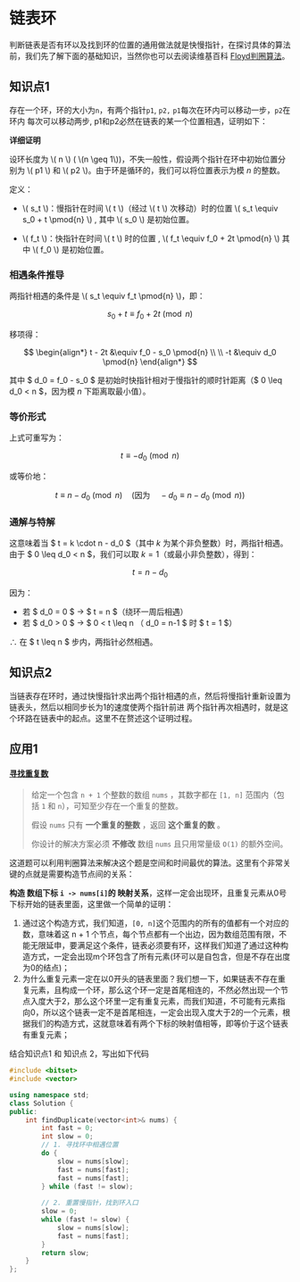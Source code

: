 # 链表环

判断链表是否有环以及找到环的位置的通用做法就是快慢指针，在探讨具体的算法前，我们先了解下面的基础知识，当然你也可以去阅读维基百科 [Floyd判圈算法](https://zh.wikipedia.org/wiki/Floyd%E5%88%A4%E5%9C%88%E7%AE%97%E6%B3%95)。

## 知识点1  

存在一个环，环的大小为`n`，有两个指针`p1`, `p2,` `p1`每次在环内可以移动一步，`p2`在环内 每次可以移动两步, p1和p2必然在链表的某一个位置相遇，证明如下：

**详细证明**

设环长度为 \\( n \\) ( \\(n \geq 1\\))，不失一般性，假设两个指针在环中初始位置分别为 \\( p1 \\) 和 \\( p2 \\)。由于环是循环的，我们可以将位置表示为模 $n$ 的整数。

定义：

- \\( s_t \\)：慢指针在时间 \\( t \\)（经过 \\( t \\) 次移动）时的位置  \\( s_t \equiv s_0 + t \pmod{n} \\)  , 其中 \\( s_0 \\) 是初始位置。

- \\( f_t \\)：快指针在时间 \\( t \\) 时的位置 , \\( f_t \equiv f_0 + 2t \pmod{n} \\)  其中 \\( f_0 \\) 是初始位置。

### 相遇条件推导
两指针相遇的条件是 \\( s_t \equiv f_t \pmod{n} \\)，即：

$$ s_0 + t \equiv f_0 + 2t \pmod{n} $$

移项得：

$$
\begin{align*}
t - 2t &\equiv f_0 - s_0 \pmod{n} \\
\\
-t &\equiv d_0 \pmod{n}
\end{align*}
$$

其中 $ d_0 = f_0 - s_0 $ 是初始时快指针相对于慢指针的顺时针距离（$ 0 \leq d_0 < n $，因为模 $n$ 下距离取最小值）。

### 等价形式
上式可重写为：

$$ t \equiv -d_0 \pmod{n} $$

或等价地：

$$ t \equiv n - d_0 \pmod{n} \quad \left(\text{因为} \quad -d_0 \equiv n - d_0 \pmod{n}\right) $$

### 通解与特解
这意味着当 $ t = k \cdot n - d_0 $（其中 $k$ 为某个非负整数）时，两指针相遇。由于 $ 0 \leq d_0 < n $，我们可以取 $k=1$（或最小非负整数），得到：

$$ t = n - d_0 $$

因为：
- 若 $ d_0 = 0 $ → $ t = n $（绕环一周后相遇）
- 若 $ d_0 > 0 $ → $ 0 < t \leq n $（$ d_0 = n-1 $ 时 $ t = 1 $）

$\therefore$ 在 $ t \leq n $ 步内，两指针必然相遇。

## 知识点2

当链表存在环时，通过快慢指针求出两个指针相遇的点，然后将慢指针重新设置为链表头，然后以相同步长为1的速度使两个指针前进
两个指针再次相遇时，就是这个环路在链表中的起点。这里不在赘述这个证明过程。

## 应用1

#### [寻找重复数](https://leetcode.cn/problems/find-the-duplicate-number/)

> 给定一个包含 `n + 1` 个整数的数组 `nums` ，其数字都在 `[1, n]` 范围内（包括 `1` 和 `n`），可知至少存在一个重复的整数。
>
> 假设 `nums` 只有 **一个重复的整数** ，返回 **这个重复的数** 。
>
> 你设计的解决方案必须 **不修改** 数组 `nums` 且只用常量级 `O(1)` 的额外空间。

这道题可以利用判圈算法来解决这个题是空间和时间最优的算法。这里有个非常关键的点就是需要构造节点间的关系：

**构造 数组下标 `i -> nums[i]`的 映射关系**，这样一定会出现环，且重复元素从0号下标开始的链表里面，这里做一个简单的证明：

1. 通过这个构造方式，我们知道，`[0, n]`这个范围内的所有的值都有一个对应的数，意味着这 n + 1 个节点，每个节点都有一个出边，因为数组范围有限，不能无限延申，要满足这个条件，链表必须要有环，这样我们知道了通过这种构造方式，一定会出现m个环包含了所有元素(环可以是自包含，但是不存在出度为0的结点)；
2. 为什么重复元素一定在以0开头的链表里面？我们想一下，如果链表不存在重复元素，且构成一个环，那么这个环一定是首尾相连的，不然必然出现一个节点入度大于2，那么这个环里一定有重复元素，而我们知道，不可能有元素指向0，所以这个链表一定不是首尾相连，一定会出现入度大于2的一个元素，根据我们的构造方式，这就意味着有两个下标的映射值相等，即等价于这个链表有重复元素；

结合知识点1 和 知识点 2，写出如下代码

```c++
#include <bitset>
#include <vector>

using namespace std;
class Solution {
public:
    int findDuplicate(vector<int>& nums) {
        int fast = 0;
        int slow = 0;
        // 1. 寻找环中相遇位置
        do {
            slow = nums[slow];
            fast = nums[fast];
            fast = nums[fast];
        } while (fast != slow);
        
        // 2. 重置慢指针，找到环入口
        slow = 0;
        while (fast != slow) {
            slow = nums[slow];
            fast = nums[fast];
        }
        return slow;
    }
};
```

